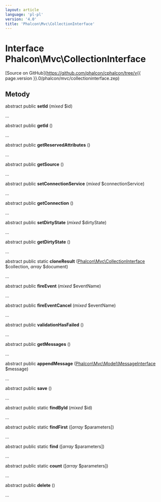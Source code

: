 ```yaml
---
layout: article
language: 'pl-pl'
version: '4.0'
title: 'Phalcon\Mvc\CollectionInterface'
---
```

# Interface **Phalcon\Mvc\CollectionInterface**

[Source on GitHub](https://github.com/phalcon/cphalcon/tree/v{{ page.version }}.0/phalcon/mvc/collectioninterface.zep)

## Metody

abstract public **setId** (*mixed* $id)

...

abstract public **getId** ()

...

abstract public **getReservedAttributes** ()

...

abstract public **getSource** ()

...

abstract public **setConnectionService** (*mixed* $connectionService)

...

abstract public **getConnection** ()

...

abstract public **setDirtyState** (*mixed* $dirtyState)

...

abstract public **getDirtyState** ()

...

abstract public static **cloneResult** ([Phalcon\Mvc\CollectionInterface](Phalcon_Mvc_CollectionInterface) $collection, *array* $document)

...

abstract public **fireEvent** (*mixed* $eventName)

...

abstract public **fireEventCancel** (*mixed* $eventName)

...

abstract public **validationHasFailed** ()

...

abstract public **getMessages** ()

...

abstract public **appendMessage** ([Phalcon\Mvc\Model\MessageInterface](Phalcon_Mvc_Model_MessageInterface) $message)

...

abstract public **save** ()

...

abstract public static **findById** (*mixed* $id)

...

abstract public static **findFirst** ([*array* $parameters])

...

abstract public static **find** ([*array* $parameters])

...

abstract public static **count** ([*array* $parameters])

...

abstract public **delete** ()

...